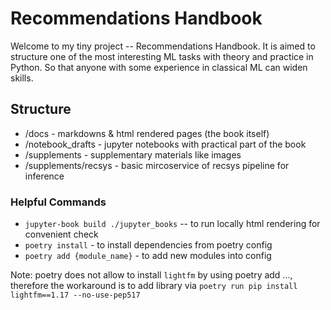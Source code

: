 # Recommendations Handbook

Welcome to my tiny project -- Recommendations Handbook. It is aimed to structure one of the most interesting ML tasks with
theory and practice in Python. So that anyone with some experience in classical ML can widen skills.

## Structure
- /docs - markdowns & html rendered pages (the book itself)
- /notebook_drafts - jupyter notebooks with practical part of the book
- /supplements - supplementary materials like images
- /supplements/recsys - basic mircoservice of recsys pipeline for inference

### Helpful Commands
- `jupyter-book build ./jupyter_books` -- to run locally html rendering for convenient check
- `poetry install` - to install dependencies from poetry config
- `poetry add {module_name}` - to add new modules into config


Note: poetry does not allow to install `lightfm` by using poetry add ..., therefore the workaround is to add library via `poetry run pip install lightfm==1.17 --no-use-pep517`
